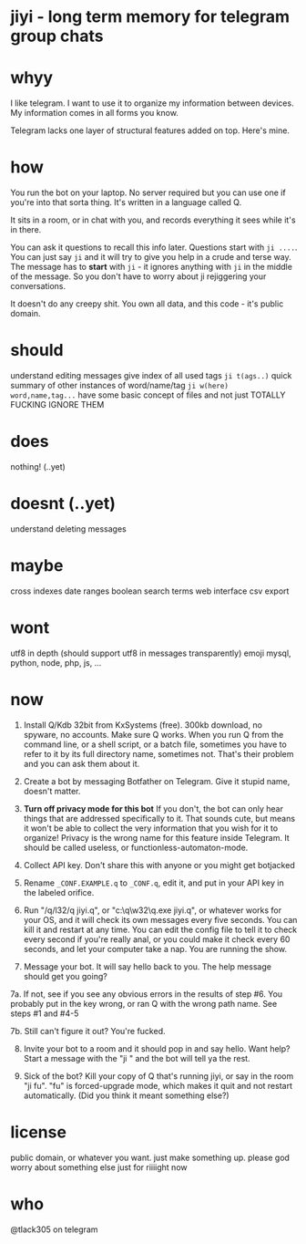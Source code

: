jiyi - long term memory for telegram group chats
================================================

# whyy

I like telegram. I want to use it to organize my information between devices.
My information comes in all forms you know. 

Telegram lacks one layer of structural features added on top. Here's mine.

# how

You run the bot on your laptop. No server required but you can use one if
you're into that sorta thing. It's written in a language called Q. 

It sits in a room, or in chat with you, and records everything it sees while
it's in there.

You can ask it questions to recall this info later. Questions start with `ji
....`. You can just say `ji` and it will try to give you help in a crude and
terse way. The message has to **start** with `ji` - it ignores anything with
`ji` in the middle of the message. So you don't have to worry about ji
rejiggering your conversations.

It doesn't do any creepy shit. You own all data, and this code - it's public
domain.

# should

understand editing messages
give index of all used tags `ji t(ags..)`
quick summary of other instances of word/name/tag `ji w(here) word,name,tag...`
have some basic concept of files and not just TOTALLY FUCKING IGNORE THEM

# does

nothing! (..yet)

# doesnt (..yet)

understand deleting messages

# maybe

cross indexes
date ranges
boolean search terms
web interface
csv export

# wont

utf8 in depth (should support utf8 in messages transparently)
emoji
mysql, python, node, php, js, ...

# now

1. Install Q/Kdb 32bit from KxSystems (free). 300kb download, no spyware, no
accounts. Make sure Q works. When you run Q from the command line, or a shell
script, or a batch file, sometimes you have to refer to it by its full
directory name, sometimes not. That's their problem and you can ask them about
it. 

2. Create a bot by messaging Botfather on Telegram. Give it stupid name, doesn't matter. 

3. **Turn off privacy mode for this bot** If you don't, the bot can only hear
things that are addressed specifically to it. That sounds cute, but means it
won't be able to collect the very information that you wish for it to organize!
Privacy is the wrong name for this feature inside Telegram. It should be called
useless, or functionless-automaton-mode.

4. Collect API key. Don't share this with anyone or you might get botjacked

5. Rename `_CONF.EXAMPLE.q` to `_CONF.q`, edit it, and put in your API key in
the labeled orifice.

6. Run "/q/l32/q jiyi.q", or "c:\q\w32\q.exe jiyi.q", or whatever works for
your OS, and it will check its own messages every five seconds.  You can kill
it and restart at any time. You can edit the config file to tell it to check
every second if you're really anal, or you could make it check every 60
seconds, and let your computer take a nap. You are running the show. 

7. Message your bot. It will say hello back to you. The help message should get you going?

7a. If not, see if you see any obvious errors in the results of step #6. You
probably put in the key wrong, or ran Q with the wrong path name. See steps #1
and #4-5

7b. Still can't figure it out? You're fucked.

8. Invite your bot to a room and it should pop in and say hello. Want help? Start a message with the "ji " and the bot will tell ya the rest.

9. Sick of the bot? Kill your copy of Q that's running jiyi, or say in the room
"ji fu". "fu" is forced-upgrade mode, which makes it quit and not restart
automatically. (Did you think it meant something else?)

# license

public domain, or whatever you want. just make something up. please god worry about something else just for riiiight now

# who

@tlack305 on telegram

